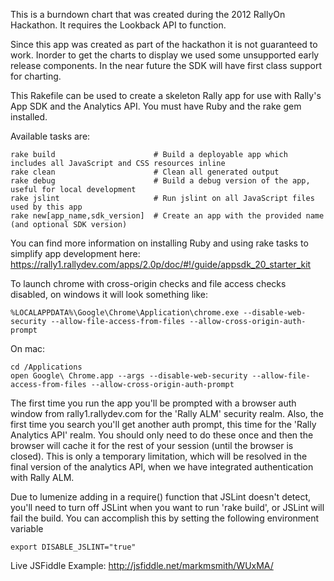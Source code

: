 This is a burndown chart that was created during the 2012 RallyOn Hackathon. It requires the Lookback API to function.



Since this app was created as part of the hackathon it is not guaranteed to work. Inorder to get the charts to display we used some unsupported early release components. In the near future the SDK will have first class support for charting.

This Rakefile can be used to create a skeleton Rally app for use with Rally's App SDK and the Analytics API.  You must have Ruby and the rake gem installed.

Available tasks are:

    rake build                      # Build a deployable app which includes all JavaScript and CSS resources inline
    rake clean                      # Clean all generated output
    rake debug                      # Build a debug version of the app, useful for local development
    rake jslint                     # Run jslint on all JavaScript files used by this app
    rake new[app_name,sdk_version]  # Create an app with the provided name (and optional SDK version)
    
You can find more information on installing Ruby and using rake tasks to simplify app development here: https://rally1.rallydev.com/apps/2.0p/doc/#!/guide/appsdk_20_starter_kit

To launch chrome with cross-origin checks and file access checks disabled, on windows it will look something like:

    %LOCALAPPDATA%\Google\Chrome\Application\chrome.exe --disable-web-security --allow-file-access-from-files --allow-cross-origin-auth-prompt

On mac:

    cd /Applications
    open Google\ Chrome.app --args --disable-web-security --allow-file-access-from-files --allow-cross-origin-auth-prompt

The first time you run the app you'll be prompted with a browser auth window from rally1.rallydev.com for the 'Rally ALM' security realm.
Also, the first time you search you'll get another auth prompt, this time for the 'Rally Analytics API' realm.
You should only need to do these once and then the browser will cache it for the rest of your session (until the browser is closed).
This is only a temporary limitation, which will be resolved in the final version of the analytics API, when we have integrated authentication with Rally ALM.

Due to lumenize adding in a require() function that JSLint doesn't detect, you'll need to turn off JSLint when you want to run 'rake build', or JSLint will fail the build.
You can accomplish this by setting the following environment variable

    export DISABLE_JSLINT="true"

Live JSFiddle Example:
http://jsfiddle.net/markmsmith/WUxMA/